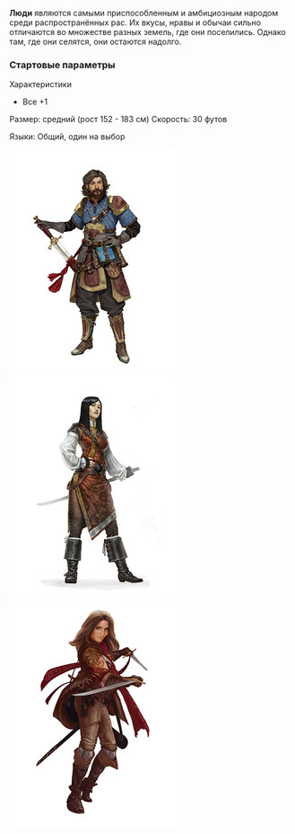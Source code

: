 **Люди** являются самыми приспособленным и амбициозным народом среди распространённых рас. Их вкусы, нравы и обычаи сильно отличаются во множестве разных земель, где они поселились. Однако там, где они селятся, они остаются надолго.

### Стартовые параметры
Характеристики
- Все +1

Размер: средний (рост 152 - 183 см)
Скорость: 30 футов

Языки: Общий, один на выбор

![Дроу](../../Img/R-human1.png)![Дроу](../../Img/R-human2.png)![Человек](../../Img/R-human3.png)